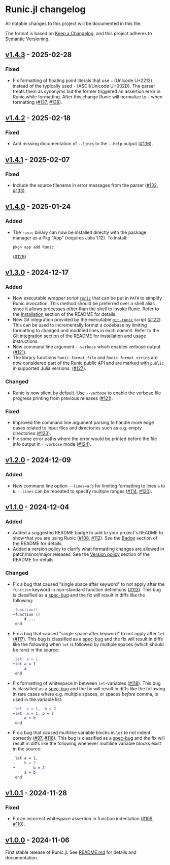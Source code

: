 # Runic.jl changelog

All notable changes to this project will be documented in this file.

The format is based on [Keep a Changelog](https://keepachangelog.com/en/1.0.0/),
and this project adheres to [Semantic Versioning](https://semver.org/spec/v2.0.0.html).

## [v1.4.3] - 2025-02-28
### Fixed
 - Fix formatting of floating point literals that use `−` (Unicode U+2212) instead of the
   typically used `-` (ASCII/Unicode U+002D). The parser treats them as synonyms but the
   former triggered an assertion error in Runic while formatting. After this change Runic
   will normalize to `-` when formatting ([#137], [#138]).

## [v1.4.2] - 2025-02-18
### Fixed
 - Add missing documentation of `--lines` to the `--help` output ([#136]).

## [v1.4.1] - 2025-02-07
### Fixed
 - Include the source filename in error messages from the parser ([#132], [#133]).

## [v1.4.0] - 2025-01-24
### Added
 - The `runic` binary can now be installed directly with the package manager as a Pkg "App"
   (requires Julia 1.12). To install:
   ```
   pkg> app add Runic
   ```
   ([#129])

## [v1.3.0] - 2024-12-17
### Added
 - New executable wrapper script
   [`runic`](https://github.com/fredrikekre/Runic.jl/blob/master/bin/runic) that can be put
   in `PATH` to simplify Runic invocation. This method should be preferred over a shell
   alias since it allows processes other than the shell to invoke Runic. Refer to the
   [Installation](https://github.com/fredrikekre/Runic.jl?tab=readme-ov-file#installation)
   section of the README for details.
 - New Git integration provided by the executable
   [`git-runic`](https://github.com/fredrikekre/Runic.jl/blob/master/bin/git-runic) script
   ([#122]). This can be used to incrementally format a codebase by limiting formatting to
   changed and modified lines in each commit. Refer to the [Git
   integration](https://github.com/fredrikekre/Runic.jl?tab=readme-ov-file#git-integration)
   section of the README for installation and usage instructions.
 - New command line argument `--verbose` which enables verbose output ([#121]).
 - The library functions `Runic.format_file` and `Runic.format_string` are now considered
   part of the Runic public API and are marked with `public` in supported Julia versions.
   ([#127]).
### Changed
 - Runic is now silent by default. Use `--verbose` to enable the verbose file progress
   printing from previous releases ([#121]).
### Fixed
 - Improved the command line argument parsing to handle more edge cases related to input
   files and directories such as e.g. empty directories ([#123]).
 - Fix some error paths where the error would be printed before the file info
   output in `--verbose` mode ([#124]).

## [v1.2.0] - 2024-12-09
### Added
 - New command line option `--lines=a:b` for limiting formatting to lines `a` to `b`.
   `--lines` can be repeated to specify multiple ranges ([#114], [#120]).

## [v1.1.0] - 2024-12-04
### Added
 - Added a suggested README badge to add to your project's README to show that you are using
   Runic ([#108], [#112]). See the
   [Badge](https://github.com/fredrikekre/Runic.jl?tab=readme-ov-file#badge) section of the
   README for details.
 - Added a version policy to clarify what formatting changes are allowed in
   patch/minor/major releases. See the [Version
   policy](https://github.com/fredrikekre/Runic.jl?tab=readme-ov-file#version-policy)
   section of the README for details.
### Changed
 - Fix a bug that caused "single space after keyword" to not apply after the `function`
   keyword in non-standard function definitions ([#113]). This bug is classified as a
   [spec-bug] and the fix will result in diffs like the following:
   ```diff
   -function()
   +function ()
        # ...
    end
   ```
 - Fix a bug that caused "single space after keyword" to not apply after `let` ([#117]).
   This bug is classified as a [spec-bug] and the fix will result in diffs like the
   following when `let` is followed by multiple spaces (which should be rare) in the source:
   ```diff
   -let  a = 1
   +let a = 1
        a
    end
   ```
 - Fix formatting of whitespace in between `let`-variables ([#118]). This bug is classified
   as a [spec-bug] and the fix will result in diffs like the following in rare cases where
   e.g. multiple spaces, or spaces *before* comma, is used in the variable list:
   ```diff
   -let  a = 1,  b = 2
   +let  a = 1, b = 2
        a + b
    end
   ```
 - Fix a bug that caused multiline variable blocks in `let` to not indent correctly ([#97],
   [#116]). This bug is classified as a [spec-bug] and the fix will result in diffs like the
   following whenever multiline variable blocks exist in the source:
   ```diff
    let a = 1,
   -    b = 2
   +        b = 2
        a + b
    end
   ```

## [v1.0.1] - 2024-11-28
### Fixed
 - Fix an incorrect whitespace assertion in function indentation ([#109], [#110]).

## [v1.0.0] - 2024-11-06
First stable release of Runic.jl. See [README.md](README.md) for details and documentation.

[spec-bug]: https://github.com/fredrikekre/Runic.jl?tab=readme-ov-file#version-policy


<!-- Links generated by Changelog.jl -->

[v1.0.0]: https://github.com/fredrikekre/Runic.jl/releases/tag/v1.0.0
[v1.0.1]: https://github.com/fredrikekre/Runic.jl/releases/tag/v1.0.1
[v1.1.0]: https://github.com/fredrikekre/Runic.jl/releases/tag/v1.1.0
[v1.2.0]: https://github.com/fredrikekre/Runic.jl/releases/tag/v1.2.0
[v1.3.0]: https://github.com/fredrikekre/Runic.jl/releases/tag/v1.3.0
[v1.4.0]: https://github.com/fredrikekre/Runic.jl/releases/tag/v1.4.0
[v1.4.1]: https://github.com/fredrikekre/Runic.jl/releases/tag/v1.4.1
[v1.4.2]: https://github.com/fredrikekre/Runic.jl/releases/tag/v1.4.2
[v1.4.3]: https://github.com/fredrikekre/Runic.jl/releases/tag/v1.4.3
[#97]: https://github.com/fredrikekre/Runic.jl/issues/97
[#108]: https://github.com/fredrikekre/Runic.jl/issues/108
[#109]: https://github.com/fredrikekre/Runic.jl/issues/109
[#110]: https://github.com/fredrikekre/Runic.jl/issues/110
[#112]: https://github.com/fredrikekre/Runic.jl/issues/112
[#113]: https://github.com/fredrikekre/Runic.jl/issues/113
[#114]: https://github.com/fredrikekre/Runic.jl/issues/114
[#116]: https://github.com/fredrikekre/Runic.jl/issues/116
[#117]: https://github.com/fredrikekre/Runic.jl/issues/117
[#118]: https://github.com/fredrikekre/Runic.jl/issues/118
[#120]: https://github.com/fredrikekre/Runic.jl/issues/120
[#121]: https://github.com/fredrikekre/Runic.jl/issues/121
[#122]: https://github.com/fredrikekre/Runic.jl/issues/122
[#123]: https://github.com/fredrikekre/Runic.jl/issues/123
[#124]: https://github.com/fredrikekre/Runic.jl/issues/124
[#127]: https://github.com/fredrikekre/Runic.jl/issues/127
[#129]: https://github.com/fredrikekre/Runic.jl/issues/129
[#132]: https://github.com/fredrikekre/Runic.jl/issues/132
[#133]: https://github.com/fredrikekre/Runic.jl/issues/133
[#136]: https://github.com/fredrikekre/Runic.jl/issues/136
[#137]: https://github.com/fredrikekre/Runic.jl/issues/137
[#138]: https://github.com/fredrikekre/Runic.jl/issues/138
